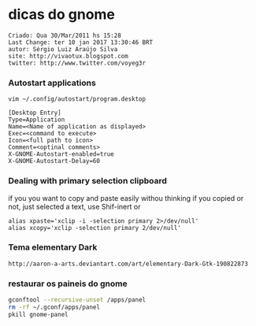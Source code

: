# dicas do gnome

```
Criado: Qua 30/Mar/2011 hs 15:28
Last Change: ter 10 jan 2017 13:30:46 BRT
autor: Sérgio Luiz Araújo Silva
site: http://vivaotux.blogspot.com
twitter: http://www.twitter.com/voyeg3r
```

### Autostart applications

    vim ~/.config/autostart/program.desktop

    [Desktop Entry]
    Type=Application
    Name=<Name of application as displayed>
    Exec=<command to execute>
    Icon=<full path to icon>
    Comment=<optinal comments>
    X-GNOME-Autostart-enabled=true
    X-GNOME-Autostart-Delay=60

### Dealing with primary selection clipboard

if you you want to copy and paste easily withou thinking if you
copied or not, just selected a text, use Shif-inert or

	alias xpaste='xclip -i -selection primary 2>/dev/null'
	alias xcopy='xclip -selection primary 2/dev/null'

### Tema elementary Dark

	http://aaron-a-arts.deviantart.com/art/elementary-Dark-Gtk-190822873

### restaurar os paineis do gnome

``` sh
gconftool --recursive-unset /apps/panel
rm -rf ~/.gconf/apps/panel
pkill gnome-panel
```


